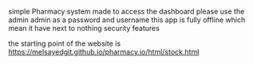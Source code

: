 simple Pharmacy system made to access the dashboard please use the admin admin as a password and username 
this app is fully offline which mean it have next to nothing security features

the starting point of the website is https://melsayedgit.github.io/pharmacy.io/html/stock.html